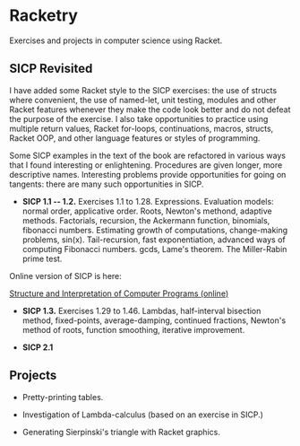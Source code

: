 # Racketry

Exercises and projects in computer science using Racket.

## SICP Revisited

I have added some Racket style to the SICP
exercises: the use of structs where
convenient, the use of named-let, unit testing,
modules and other Racket features whenever 
they make the code look better and do not defeat 
the purpose of the exercise. I also take opportunities
to practice using multiple return values, Racket for-loops, 
continuations, macros, structs, Racket OOP,
and other language features or styles of programming.

Some SICP examples in the text of the book are refactored 
in various ways that I found interesting or 
enlightening. Procedures are given longer, more
descriptive names. Interesting problems provide opportunities for
going on tangents: there are many such opportunities in SICP.

* **SICP 1.1 -- 1.2.** Exercises 1.1 to 1.28. Expressions. 
Evaluation models: normal order, applicative order. 
Roots, Newton's methond, adaptive methods. Factorials, 
recursion, the Ackermann function, binomials, fibonacci numbers. 
Estimating growth of computations, change-making problems, sin(x). 
Tail-recursion, fast exponentiation, advanced ways of computing 
Fibonacci numbers. gcds, Lame's theorem. The Miller-Rabin prime
test.

Online version of SICP is here:

[Structure and Interpretation of Computer Programs (online)]

* **SICP 1.3.** Exercises 1.29 to 1.46. Lambdas, half-interval
bisection method, fixed-points, average-damping, continued fractions,
Newton's method of roots, function smoothing, iterative improvement.

* **SICP 2.1**


## Projects

* Pretty-printing tables.

* Investigation of Lambda-calculus (based on an exercise in SICP.) 

* Generating Sierpinski's triangle with Racket graphics.



[Structure and Interpretation of Computer Programs (online)]: https://sarabander.github.io/sicp/html/index.xhtml
